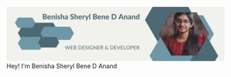 ![Profile Banner](https://github.com/anandsheryl/Images-profile/blob/main/Neutral%20Modern%20Web%20Developer%20LinkedIn%20Banner.jpg?raw=true)
Hey! I'm Benisha Sheryl Bene D Anand 


<!--
**anandsheryl/anandsheryl** is a ✨ _special_ ✨ repository because its `README.md` (this file) appears on your GitHub profile.

Here are some ideas to get you started:

- 🔭 I’m currently working on ...
- 🌱 I’m currently learning ...
- 👯 I’m looking to collaborate on ...
- 🤔 I’m looking for help with ...
- 💬 Ask me about ...
- 📫 How to reach me: ...
- 😄 Pronouns: ...
- ⚡ Fun fact: ...
-->
